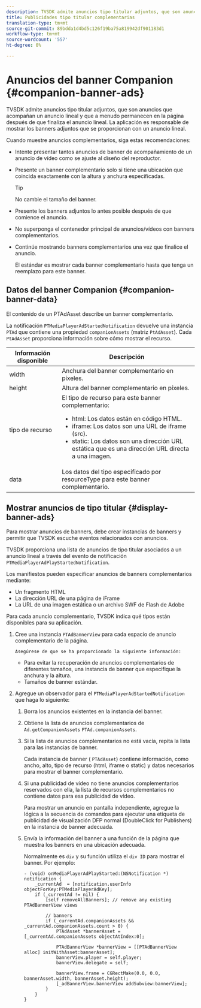 ```yaml
---
description: TVSDK admite anuncios tipo titular adjuntos, que son anuncios que acompañan un anuncio lineal y que a menudo permanecen en la página después de que finaliza el anuncio lineal. La aplicación es responsable de mostrar los banners adjuntos que se proporcionan con un anuncio lineal.
title: Publicidades tipo titular complementarias
translation-type: tm+mt
source-git-commit: 89bdda1d4bd5c126f19ba75a819942df901183d1
workflow-type: tm+mt
source-wordcount: '557'
ht-degree: 0%

---
```



# Anuncios del banner Companion {#companion-banner-ads}

TVSDK admite anuncios tipo titular adjuntos, que son anuncios que acompañan un anuncio lineal y que a menudo permanecen en la página después de que finaliza el anuncio lineal. La aplicación es responsable de mostrar los banners adjuntos que se proporcionan con un anuncio lineal.

Cuando muestre anuncios complementarios, siga estas recomendaciones:

* Intente presentar tantos anuncios de banner de acompañamiento de un anuncio de vídeo como se ajuste al diseño del reproductor.
* Presente un banner complementario solo si tiene una ubicación que coincida exactamente con la altura y anchura especificadas.

   >[!TIP]
   >
   >No cambie el tamaño del banner.

* Presente los banners adjuntos lo antes posible después de que comience el anuncio.
* No superponga el contenedor principal de anuncios/vídeos con banners complementarios.
* Continúe mostrando banners complementarios una vez que finalice el anuncio.

   El estándar es mostrar cada banner complementario hasta que tenga un reemplazo para este banner.

## Datos del banner Companion {#companion-banner-data}

El contenido de un PTAdAsset describe un banner complementario.

<!--<a id="section_D730B4FD6FD749E9860B6A07FC110552"></a>-->

La notificación `PTMediaPlayerAdStartedNotification` devuelve una instancia `PTAd` que contiene una propiedad `companionAssets` (matriz `PtAdAsset`).
Cada `PtAdAsset` proporciona información sobre cómo mostrar el recurso.

<table id="table_760C885E2DCA4BE983CC57FDA7BD5B14"> 
 <thead> 
  <tr> 
   <th colname="col1" class="entry"><b>Información disponible</b></th> 
   <th colname="col2" class="entry"><b>Descripción</b></th> 
  </tr> 
 </thead>
 <tbody> 
  <tr> 
   <td colname="col1"> width </td> 
   <td colname="col2"> Anchura del banner complementario en píxeles. </td> 
  </tr> 
  <tr> 
   <td colname="col1"> height </td> 
   <td colname="col2"> Altura del banner complementario en píxeles. </td> 
  </tr> 
  <tr> 
   <td colname="col1"> tipo de recurso </td> 
   <td colname="col2">El tipo de recurso para este banner complementario: 
    <ul id="ul_A067787FE49E4B6095BE0AC1D447DBB3"> 
     <li id="li_02B7224C67004095B3F6E50FD21E507E">html: Los datos están en código HTML. </li> 
     <li id="li_5F37E14472424F808C6094F42009E676">iframe: Los datos son una URL de iframe (src). </li> 
     <li id="li_76B945007CE842158B5125422765E0B2">static: Los datos son una dirección URL estática que es una dirección URL directa a una imagen. </li> 
    </ul> </td> 
  </tr> 
  <tr> 
   <td colname="col1"> data </td> 
   <td colname="col2"> Los datos del tipo especificado por <span class="codeph">resourceType</span> para este banner complementario. </td> 
  </tr> 
 </tbody> 
</table>

## Mostrar anuncios de tipo titular {#display-banner-ads}

Para mostrar anuncios de banners, debe crear instancias de banners y permitir que TVSDK escuche eventos relacionados con anuncios.

TVSDK proporciona una lista de anuncios de tipo titular asociados a un anuncio lineal a través del evento de notificación `PTMediaPlayerAdPlayStartedNotification`.

Los manifiestos pueden especificar anuncios de banners complementarios mediante:

* Un fragmento HTML
* La dirección URL de una página de iFrame
* La URL de una imagen estática o un archivo SWF de Flash de Adobe

Para cada anuncio complementario, TVSDK indica qué tipos están disponibles para su aplicación.

1. Cree una instancia `PTAdBannerView` para cada espacio de anuncio complementario de la página.

       Asegúrese de que se ha proporcionado la siguiente información:
   
   * Para evitar la recuperación de anuncios complementarios de diferentes tamaños, una instancia de banner que especifique la anchura y la altura.
   * Tamaños de banner estándar.

1. Agregue un observador para el `PTMediaPlayerAdStartedNotification` que haga lo siguiente:
   1. Borra los anuncios existentes en la instancia del banner.
   1. Obtiene la lista de anuncios complementarios de `Ad.getCompanionAssets` `PTAd.companionAssets`.
   1. Si la lista de anuncios complementarios no está vacía, repita la lista para las instancias de banner.

      Cada instancia de banner ( `PTAdAsset`) contiene información, como ancho, alto, tipo de recurso (html, iframe o static) y datos necesarios para mostrar el banner complementario.
   1. Si una publicidad de vídeo no tiene anuncios complementarios reservados con ella, la lista de recursos complementarios no contiene datos para esa publicidad de vídeo.

      Para mostrar un anuncio en pantalla independiente, agregue la lógica a la secuencia de comandos para ejecutar una etiqueta de publicidad de visualización DFP normal (DoubleClick for Publishers) en la instancia de banner adecuada.
   1. Envía la información del banner a una función de la página que muestra los banners en una ubicación adecuada.

      Normalmente es `div` y su función utiliza el `div ID` para mostrar el banner. Por ejemplo:

      ```
      - (void) onMediaPlayerAdPlayStarted:(NSNotification *) notification { 
          _currentAd  = [notification.userInfo  objectForKey:PTMediaPlayerAdKey];  
          if (_currentAd != nil) { 
              [self removeAllBanners]; // remove any existing PTAdBannerView views 
      
              // banners 
              if (_currentAd.companionAssets && _currentAd.companionAssets.count > 0) { 
                  PTAdAsset *bannerAsset = [_currentAd.companionAssets objectAtIndex:0]; 
      
                  PTAdBannerView *bannerView = [[PTAdBannerView alloc] initWithAsset:bannerAsset];  
                  bannerView.player = self.player; 
                  bannerView.delegate = self; 
      
                  bannerView.frame = CGRectMake(0.0, 0.0, bannerAsset.width, bannerAsset.height);  
                  [_adBannerView.bannerView addSubview:bannerView]; 
              } 
          } 
      }
      ```
